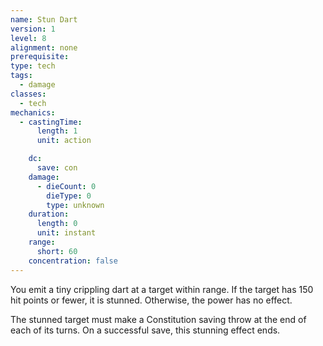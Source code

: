 ```yaml
---
name: Stun Dart
version: 1
level: 8
alignment: none
prerequisite: 
type: tech
tags:
  - damage
classes:
  - tech
mechanics:
  - castingTime:
      length: 1
      unit: action

    dc:
      save: con
    damage:
      - dieCount: 0
        dieType: 0
        type: unknown
    duration:
      length: 0
      unit: instant
    range:
      short: 60
    concentration: false
---
```

You emit a tiny crippling dart at a target within range. If the target has 150 hit points or fewer, it is stunned. Otherwise, the power has no effect.

The stunned target must make a Constitution saving throw at the end of each of its turns. On a successful save, this stunning effect ends.
    